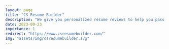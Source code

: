 ```yaml
---
layout: page
title: "CS Resume Builder"
description: "We give you personalized resume reviews to help you pass the resume screening process."
date: 2023-09-23
importance: 1
redirect: "https://www.csresumebuilder.com/"
img: "assets/img/csresumebuilder.svg"
---
```


